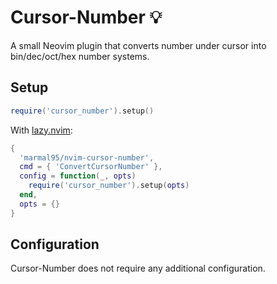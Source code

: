 # Cursor-Number 💡

A small Neovim plugin that converts number under cursor into bin/dec/oct/hex number systems.

## Setup

```lua
require('cursor_number').setup()
```

With [lazy.nvim](https://github.com/folke/lazy.nvim/):

```lua
{
  'marmal95/nvim-cursor-number',
  cmd = { 'ConvertCursorNumber' },
  config = function(_, opts)
    require('cursor_number').setup(opts)
  end,
  opts = {}
}
```

## Configuration

Cursor-Number does not require any additional configuration.
